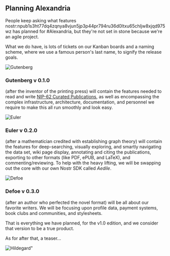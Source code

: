 ## Planning Alexandria

People keep asking what features nostr:npub1s3ht77dq4zqnya8vjun5jp3p44pr794ru36d0ltxu65chljw8xjqd975wz has planned for #Alexandria, but they're not set in stone because we're an agile project.

What we do have, is lots of tickets on our Kanban boards and a naming scheme, where we use a famous person's last name, to signify the release goals.

![Gutenberg](https://upload.wikimedia.org/wikipedia/commons/thumb/3/33/Gutenberg.jpg/640px-Gutenberg.jpg)

### Gutenberg v 0.1.0
(after the inventor of the printing press) 
will contain the features needed to read and write [NIP-62 Curated Publications](https://github.com/nostr-protocol/nips/pull/1600), as well as encompassing the complex infrastructure, architecture, documentation, and personnel we require to make this all run smoothly and look easy.

![Euler](https://upload.wikimedia.org/wikipedia/commons/f/f9/Leonhard_Euler_-_Jakob_Emanuel_Handmann_%28Kunstmuseum_Basel%29.jpg)

### Euler v 0.2.0
(after a mathematician credited with establishing graph theory)
will contain the features for deep-searching, visually exploring, and smartly navigating the data set, wiki page display, annotating and citing the publications, exporting to other formats (like PDF, ePUB, and LaTeX), and commenting/reviewing. To help with the heavy lifting, we will be swapping out the core with our own Nostr SDK called _Aedile_.

![Defoe](https://upload.wikimedia.org/wikipedia/commons/7/78/Daniel_Defoe_1706.jpg)

### Defoe v 0.3.0
(after an author who perfected the novel format)
will be all about our favorite writers. We will be focusing upon profile data, payment systems, book clubs and communities, and stylesheets.

That is everything we have planned, for the v1.0 edition, and we consider that version to be a true product.

As for after that, a teaser...

![Hildegard](https://media04.meinekirchenzeitung.at/article/2011/11/27/2/30892_L.jpg)"